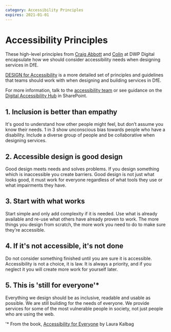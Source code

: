 ```yaml
---
category: Accessibility Principles
expires: 2021-01-01
---
```


# Accessibility Principles

These high-level principles from [Craig Abbott](https://twitter.com/abbott567) and [Colin](https://twitter.com/htmlandbacon) at DWP Digital encapsulate how we should consider accessibility needs when designing services in DfE.

[DESIGN for Accessibility](https://educationgovuk.sharepoint.com/sites/lvewp00043) is a more detailed set of principles and guidelines that teams should work with when designing and building services in DfE.

For more information, talk to the [accessibility team](mailto:Accessibility.Support@education.gov.uk) or see guidance on the [Digital Accessibility Hub](https://educationgovuk.sharepoint.com/sites/lvewp00043/SitePages/Digital-Accessibility-Hub-Home.aspx) in SharePoint.

## 1. Inclusion is better than empathy

It's good to understand how other people might feel, but don’t assume you know their needs. 1 in 3 show unconscious bias towards people who have a disability. Include a diverse group of people and be collaborative when designing services.

## 2. Accessible design is good design

Good design meets needs and solves problems. If you design something which is inaccessible you create barriers. Good design is not just what looks good, it must work for everyone regardless of what tools they use or what impairments they have.

## 3. Start with what works

Start simple and only add complexity if it is needed. Use what is already available and re-use what others have already proven to work. The more things you design from scratch, the more work you need to do to make sure they're accessible.

## 4. If it's not accessible, it's not done

Do not consider something finished until you are sure it is accessible. Accessibility is not a choice, it is law. It is always a priority, and if you neglect it you will create more work for yourself later.

## 5. This is 'still for everyone'*

Everything we design should be as inclusive, readable and usable as possible. We are still building for the needs of everyone. We provide services for some of the most vulnerable people in society, not just people who are using the web.

'* From the book, [Accessibility for Everyone](https://laurakalbag.com/book/) by Laura Kalbag
